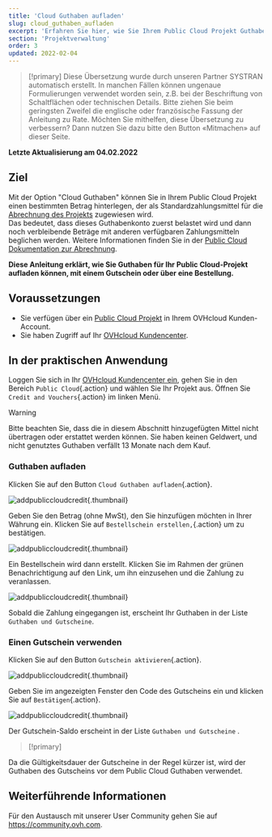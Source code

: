 ```yaml
---
title: 'Cloud Guthaben aufladen'
slug: cloud_guthaben_aufladen
excerpt: 'Erfahren Sie hier, wie Sie Ihrem Public Cloud Projekt Guthaben oder Gutscheine hinzufügen'
section: 'Projektverwaltung'
order: 3
updated: 2022-02-04
---
```


> [!primary]
> Diese Übersetzung wurde durch unseren Partner SYSTRAN automatisch erstellt. In manchen Fällen können ungenaue Formulierungen verwendet worden sein, z.B. bei der Beschriftung von Schaltflächen oder technischen Details. Bitte ziehen Sie beim geringsten Zweifel die englische oder französische Fassung der Anleitung zu Rate. Möchten Sie mithelfen, diese Übersetzung zu verbessern? Dann nutzen Sie dazu bitte den Button «Mitmachen» auf dieser Seite.
>

**Letzte Aktualisierung am 04.02.2022**

## Ziel

Mit der Option "Cloud Guthaben" können Sie in Ihrem Public Cloud Projekt einen bestimmten Betrag hinterlegen, der als Standardzahlungsmittel für die [Abrechnung des Projekts](../informationen-zu-cloud-abrechnungsoptionen/) zugewiesen wird.<br>
Das bedeutet, dass dieses Guthabenkonto zuerst belastet wird und dann noch verbleibende Beträge mit anderen verfügbaren Zahlungsmitteln beglichen werden. Weitere Informationen finden Sie in der [Public Cloud Dokumentation zur Abrechnung](https://docs.ovh.com/de/billing/).

**Diese Anleitung erklärt, wie Sie Guthaben für Ihr Public Cloud-Projekt aufladen können, mit einem Gutschein oder über eine Bestellung.**

## Voraussetzungen

- Sie verfügen über ein [Public Cloud Projekt](https://www.ovhcloud.com/de/public-cloud/) in Ihrem OVHcloud Kunden-Account.
- Sie haben Zugriff auf Ihr [OVHcloud Kundencenter](https://www.ovh.com/auth/?action=gotomanager&from=https://www.ovh.de/&ovhSubsidiary=de).

## In der praktischen Anwendung

Loggen Sie sich in Ihr [OVHcloud Kundencenter ein](https://www.ovh.com/auth/?action=gotomanager&from=https://www.ovh.com/fr/&ovhSubsidiary=fr), gehen Sie in den Bereich `Public Cloud`{.action} und wählen Sie Ihr Projekt aus. Öffnen Sie `Credit and Vouchers`{.action} im linken Menü.

> [!warning]
>
Bitte beachten Sie, dass die in diesem Abschnitt hinzugefügten Mittel nicht übertragen oder erstattet werden können. Sie haben keinen Geldwert, und nicht genutztes Guthaben verfällt 13 Monate nach dem Kauf.
>

### Guthaben aufladen

Klicken Sie auf den Button `Cloud Guthaben aufladen`{.action}.

![addpubliccloudcredit](images/cloudcredit1.png){.thumbnail}

Geben Sie den Betrag (ohne MwSt), den Sie hinzufügen möchten in Ihrer Währung ein. Klicken Sie auf `Bestellschein erstellen,`{.action} um zu bestätigen.

![addpubliccloudcredit](images/cloudcredit2.png){.thumbnail}

Ein Bestellschein wird dann erstellt. Klicken Sie im Rahmen der grünen Benachrichtigung auf den Link, um ihn einzusehen und die Zahlung zu veranlassen.

![addpubliccloudcredit](images/cloudcredit3.png){.thumbnail}

Sobald die Zahlung eingegangen ist, erscheint Ihr Guthaben in der Liste `Guthaben und Gutscheine`.

### Einen Gutschein verwenden

Klicken Sie auf den Button `Gutschein aktivieren`{.action}.

![addpubliccloudcredit](images/voucher1.png){.thumbnail}

Geben Sie im angezeigten Fenster den Code des Gutscheins ein und klicken Sie auf `Bestätigen`{.action}.

![addpubliccloudcredit](images/voucher2.png){.thumbnail}

Der Gutschein-Saldo erscheint in der Liste `Guthaben und Gutscheine` .

> [!primary]
>
Da die Gültigkeitsdauer der Gutscheine in der Regel kürzer ist, wird der Guthaben des Gutscheins vor dem Public Cloud Guthaben verwendet.
>

## Weiterführende Informationen

Für den Austausch mit unserer User Community gehen Sie auf <https://community.ovh.com>.

